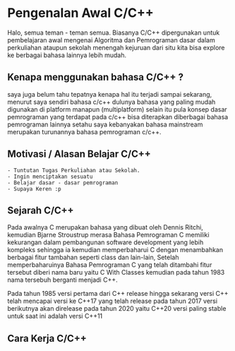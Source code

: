 
# Pengenalan Awal C/C++

Halo, semua teman - teman semua. Biasanya C/C++ dipergunakan untuk pembelajaran awal mengenai Algoritma dan Pemrograman dasar dalam perkuliahan ataupun sekolah menengah kejuruan dari situ kita bisa explore ke berbagai bahasa lainnya lebih mudah.

## Kenapa menggunakan bahasa C/C++ ? 
saya juga belum tahu tepatnya kenapa hal itu terjadi sampai sekarang, menurut saya sendiri bahasa c/c++ dulunya bahasa yang paling mudah digunakan di platform manapun (multiplatform) selain itu pula konsep dasar pemrograman yang terdapat pada c/c++ bisa diterapkan diberbagai bahasa pemrograman lainnya setahu saya kebanyakan bahasa mainstream merupakan turunannya bahasa pemrograman c/c++. 

## Motivasi / Alasan Belajar C/C++ 
    - Tuntutan Tugas Perkuliahan atau Sekolah.
    - Ingin menciptakan sesuatu
    - Belajar dasar - dasar pemrograman
    - Supaya Keren :p

## Sejarah C/C++
Pada awalnya C merupakan bahasa yang dibuat oleh Dennis Ritchi, kemudian Bjarne Stroustrup merasa Bahasa Pemrograman C memiliki kekurangan dalam pembangunan software development yang lebih kompleks sehingga ia kemudian memperbaharui C dengan menambahkan berbagai fitur tambahan seperti class dan lain-lain, Setelah memperbaharuinya Bahasa Pemrograman C yang telah ditambahi fitur tersebut diberi nama baru yaitu C With Classes kemudian pada tahun 1983 nama tersebuh berganti menjadi C++.

Pada tahun 1985 versi pertama dari C++ release hingga sekarang versi C++ telah mencapai versi ke C++17 yang telah release pada tahun 2017 versi berikutnya akan direlease pada tahun 2020 yaitu C++20 versi paling stable untuk saat ini adalah versi C++11

## Cara Kerja C/C++

